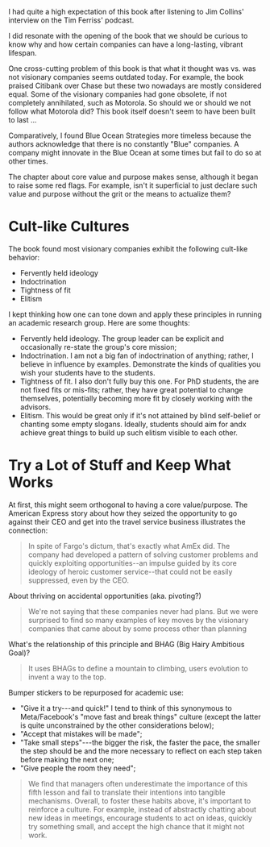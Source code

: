 <!-- 2023-build-to-last -->

I had quite a high expectation of this book after listening to Jim Collins' interview on the Tim Ferriss' podcast.

I did resonate with the opening of the book that we should be curious to know why and how certain companies can have a long-lasting, vibrant lifespan.

One cross-cutting problem of this book is that what it thought was vs. was not visionary companies seems outdated today. For example, the book praised Citibank over Chase but these two nowadays are mostly considered equal. Some of the visionary companies had gone obsolete, if not completely annihilated, such as Motorola. So should we or should we not follow what Motorola did? This book itself doesn't seem to have been built to last ...

Comparatively, I found Blue Ocean Strategies more timeless because the authors acknowledge that there is no constantly "Blue" companies. A company might innovate in the Blue Ocean at some times but fail to do so at other times.





The chapter about core value and purpose makes sense, although it began to raise some red flags. For example, isn't it superficial to just declare such value and purpose without the grit or the means to actualize them?

# Cult-like Cultures
The book found most visionary companies exhibit the following cult-like behavior:
- Fervently held ideology
- Indoctrination
- Tightness of fit
- Elitism

I kept thinking how one can tone down and apply these principles in running an academic research group. Here are some thoughts:
- Fervently held ideology. The group leader can be explicit and occasionally re-state the group's core mission;
- Indoctrination. I am not a big fan of indoctrination of anything; rather, I believe in influence by examples. Demonstrate the kinds of qualities you wish your students have to the students.
- Tightness of fit. I also don't fully buy this one. For PhD students, the are not fixed fits or mis-fits; rather, they have great potential to change themselves, potentially becoming more fit by closely working with the advisors.
- Elitism. This would be great only if it's not attained by blind self-belief or chanting some empty slogans. Ideally, students should aim for andx achieve great things to build up such elitism visible to each other.

# Try a Lot of Stuff and Keep What Works

At first, this might seem orthogonal to having a core value/purpose. The American Express story about how they seized the opportunity to go against their CEO and get into the travel service business illustrates the connection:

> In spite of Fargo's dictum, that's exactly what AmEx did. The company had developed a pattern of solving customer problems and quickly exploiting opportunities--an impulse guided by its core ideology of heroic customer service--that could not be easily suppressed, even by the CEO.

About thriving on accidental opportunities (aka. pivoting?)
> We're not saying that these companies never had plans. But we were surprised to find so many examples of key moves by the visionary companies that came about by some process other than planning

What's the relationship of this principle and BHAG (Big Hairy Ambitious Goal)?
> It uses BHAGs to define a mountain to climbing, users evolution to invent a way to the top.

Bumper stickers to be repurposed for academic use:

- "Give it a try---and quick!" I tend to think of this synonymous to Meta/Facebook's "move fast and break things" culture (except the latter is quite unconstrained by the other considerations below);
- "Accept that mistakes will be made";
- "Take small steps"---the bigger the risk, the faster the pace, the smaller the step should be and the more necessary to reflect on each step taken before making the next one;
- "Give people the room they need";

> We find that managers often underestimate the importance of this fifth lesson and fail to translate their intentions into tangible mechanisms.
Overall, to foster these habits above, it's important to reinforce a culture. For example, instead of abstractly chatting about new ideas in meetings, encourage students to act on ideas, quickly try something small, and accept the high chance that it might not work.